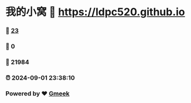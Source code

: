 # 我的小窝 :link: https://ldpc520.github.io 
### :page_facing_up: [23](https://ldpc520.github.io/tag.html) 
### :speech_balloon: 0 
### :hibiscus: 21984 
### :alarm_clock: 2024-09-01 23:38:10 
### Powered by :heart: [Gmeek](https://github.com/Meekdai/Gmeek)
